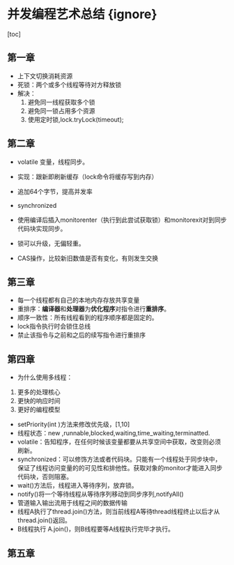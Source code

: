 # 并发编程艺术总结 {ignore}
[toc]

## 第一章
- 上下文切换消耗资源
- 死锁：两个或多个线程等待对方释放锁
- 解决：
    1. 避免同一线程获取多个锁
    2. 避免同一锁占用多个资源
    3. 使用定时锁,lock.tryLock(timeout);

## 第二章
- volatile 变量，线程同步。
- 实现：跟新即刷新缓存（lock命令将缓存写到内存）
- 追加64个字节，提高并发率

- synchronized 
- 使用编译后插入monitorenter（执行到此尝试获取锁）和monitorexit对到同步代码块实现同步。
- 锁可以升级，无偏轻重。
- CAS操作，比较新旧数值是否有变化，有则发生交换

## 第三章
- 每一个线程都有自己的本地内存存放共享变量
- 重排序：**编译器**和**处理器**为**优化程序**对指令进行**重排序**。
- 顺序一致性：所有线程看到的程序顺序都是固定的。
- lock指令执行时会锁住总线
- 禁止该指令与之前和之后的续写指令进行重排序

## 第四章
- 为什么使用多线程：
1. 更多的处理核心
2. 更快的响应时间
3. 更好的编程模型
- setPriority(int )方法来修改优先级，[1,10]
- 线程状态：new ,runnable,blocked,waiting,time_waiting,terminatted.
- volatile：告知程序，在任何时候该变量都要从共享空间中获取，改变则必须刷新。
- synchronized：可以修饰方法或者代码块。只能有一个线程处于同步块中，保证了线程访问变量的的可见性和排他性。获取对象的monitor才能进入同步代码块，否则阻塞。
- wait()方法后，线程进入等待序列，放弃锁。
- notify()将一个等待线程从等待序列移动到同步序列,notifyAll()
- 管道输入输出流用于线程之间的数据传输
- 线程A执行了thread.join()方法，则当前线程A等待thread线程终止以后才从thread.join()返回。
- B线程执行 A.join()，则B线程要等A线程执行完毕才执行。

## 第五章
